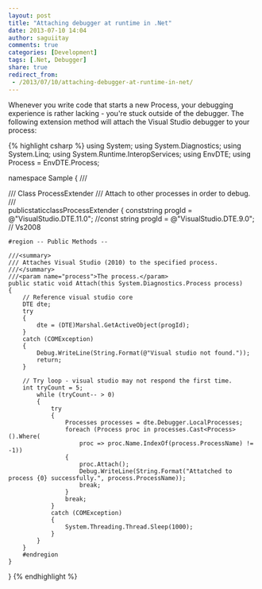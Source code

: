 ```yaml
---
layout: post
title: "Attaching debugger at runtime in .Net"
date: 2013-07-10 14:04
author: saguiitay
comments: true
categories: [Development]
tags: [.Net, Debugger]
share: true
redirect_from:
 - /2013/07/10/attaching-debugger-at-runtime-in-net/
---
```

Whenever you write code that starts a new Process, your debugging experience is rather lacking - you're stuck outside of the debugger.
The following extension method will attach the Visual Studio debugger to your process:

{% highlight csharp %}
using System;
using System.Diagnostics;
using System.Linq;
using System.Runtime.InteropServices;
using EnvDTE;
using Process = EnvDTE.Process;

namespace Sample
{
    ///<summary>
    /// Class ProcessExtender
    /// Attach to other processes in order to debug.
    ///</summary>
    publicstaticclassProcessExtender
    {
        conststring progId = @"VisualStudio.DTE.11.0";
    //const string progId = @"VisualStudio.DTE.9.0"; // Vs2008

    #region -- Public Methods --

    ///<summary>
    /// Attaches Visual Studio (2010) to the specified process.
    ///</summary>
    ///<param name="process">The process.</param>
    public static void Attach(this System.Diagnostics.Process process)
    {
        // Reference visual studio core
        DTE dte;
        try
        {
            dte = (DTE)Marshal.GetActiveObject(progId);
        }
        catch (COMException)
        {
            Debug.WriteLine(String.Format(@"Visual studio not found."));
            return;
        }

        // Try loop - visual studio may not respond the first time.
        int tryCount = 5;
            while (tryCount-- > 0)
            {
                try
                {
                    Processes processes = dte.Debugger.LocalProcesses;
                    foreach (Process proc in processes.Cast<Process>().Where(
                        proc => proc.Name.IndexOf(process.ProcessName) != -1))
                    {
                        proc.Attach();
                        Debug.WriteLine(String.Format("Attatched to process {0} successfully.", process.ProcessName));
                        break;
                    }
                    break;
                }
                catch (COMException)
                {
                    System.Threading.Thread.Sleep(1000);
                }
            }
        }
        #endregion
    }
}
{% endhighlight %}
